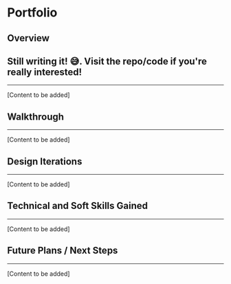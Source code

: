 # Portfolio

## Overview

## Still writing it! 😅. Visit the repo/code if you're really interested!

---

[Content to be added]

## Walkthrough

---

[Content to be added]

## Design Iterations

---

[Content to be added]

## Technical and Soft Skills Gained

---

[Content to be added]

## Future Plans / Next Steps

---

[Content to be added]
